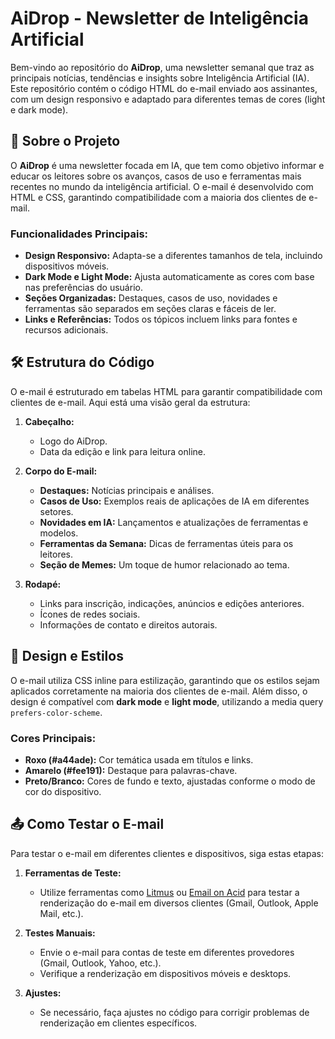 # AiDrop - Newsletter de Inteligência Artificial

Bem-vindo ao repositório do **AiDrop**, uma newsletter semanal que traz as principais notícias, tendências e insights sobre Inteligência Artificial (IA). Este repositório contém o código HTML do e-mail enviado aos assinantes, com um design responsivo e adaptado para diferentes temas de cores (light e dark mode).

## 📌 Sobre o Projeto

O **AiDrop** é uma newsletter focada em IA, que tem como objetivo informar e educar os leitores sobre os avanços, casos de uso e ferramentas mais recentes no mundo da inteligência artificial. O e-mail é desenvolvido com HTML e CSS, garantindo compatibilidade com a maioria dos clientes de e-mail.

### Funcionalidades Principais:
- **Design Responsivo:** Adapta-se a diferentes tamanhos de tela, incluindo dispositivos móveis.
- **Dark Mode e Light Mode:** Ajusta automaticamente as cores com base nas preferências do usuário.
- **Seções Organizadas:** Destaques, casos de uso, novidades e ferramentas são separados em seções claras e fáceis de ler.
- **Links e Referências:** Todos os tópicos incluem links para fontes e recursos adicionais.

## 🛠 Estrutura do Código

O e-mail é estruturado em tabelas HTML para garantir compatibilidade com clientes de e-mail. Aqui está uma visão geral da estrutura:

1. **Cabeçalho:**
   - Logo do AiDrop.
   - Data da edição e link para leitura online.

2. **Corpo do E-mail:**
   - **Destaques:** Notícias principais e análises.
   - **Casos de Uso:** Exemplos reais de aplicações de IA em diferentes setores.
   - **Novidades em IA:** Lançamentos e atualizações de ferramentas e modelos.
   - **Ferramentas da Semana:** Dicas de ferramentas úteis para os leitores.
   - **Seção de Memes:** Um toque de humor relacionado ao tema.

3. **Rodapé:**
   - Links para inscrição, indicações, anúncios e edições anteriores.
   - Ícones de redes sociais.
   - Informações de contato e direitos autorais.

## 🎨 Design e Estilos

O e-mail utiliza CSS inline para estilização, garantindo que os estilos sejam aplicados corretamente na maioria dos clientes de e-mail. Além disso, o design é compatível com **dark mode** e **light mode**, utilizando a media query `prefers-color-scheme`.

### Cores Principais:
- **Roxo (#a44ade):** Cor temática usada em títulos e links.
- **Amarelo (#fee191):** Destaque para palavras-chave.
- **Preto/Branco:** Cores de fundo e texto, ajustadas conforme o modo de cor do dispositivo.

## 📤 Como Testar o E-mail

Para testar o e-mail em diferentes clientes e dispositivos, siga estas etapas:

1. **Ferramentas de Teste:**
   - Utilize ferramentas como [Litmus](https://litmus.com/) ou [Email on Acid](https://www.emailonacid.com/) para testar a renderização do e-mail em diversos clientes (Gmail, Outlook, Apple Mail, etc.).

2. **Testes Manuais:**
   - Envie o e-mail para contas de teste em diferentes provedores (Gmail, Outlook, Yahoo, etc.).
   - Verifique a renderização em dispositivos móveis e desktops.

3. **Ajustes:**
   - Se necessário, faça ajustes no código para corrigir problemas de renderização em clientes específicos.
